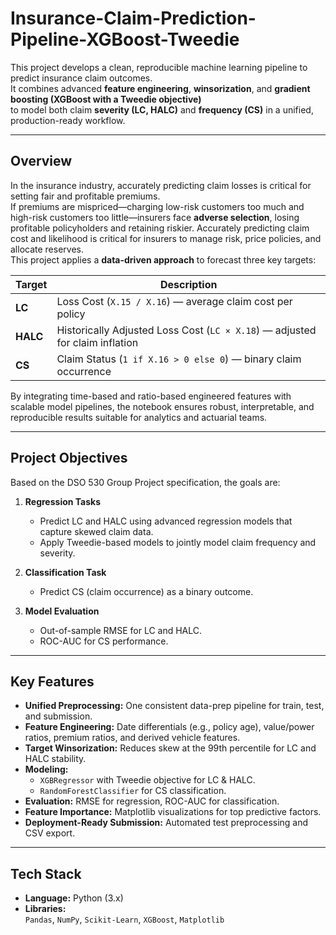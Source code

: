 # Insurance-Claim-Prediction-Pipeline-XGBoost-Tweedie

This project develops a clean, reproducible machine learning pipeline to predict insurance claim outcomes.  
It combines advanced **feature engineering**, **winsorization**, and **gradient boosting (XGBoost with a Tweedie objective)**  
to model both claim **severity (LC, HALC)** and **frequency (CS)** in a unified, production-ready workflow.

---

## Overview

In the insurance industry, accurately predicting claim losses is critical for setting fair and profitable premiums.  
If premiums are mispriced—charging low-risk customers too much and high-risk customers too little—insurers face **adverse selection**, losing profitable policyholders and retaining riskier.
Accurately predicting claim cost and likelihood is critical for insurers to manage risk, price policies, and allocate reserves.  
This project applies a **data-driven approach** to forecast three key targets:

| Target | Description |
|---------|--------------|
| **LC** | Loss Cost (`X.15 / X.16`) — average claim cost per policy |
| **HALC** | Historically Adjusted Loss Cost (`LC × X.18`) — adjusted for claim inflation |
| **CS** | Claim Status (`1 if X.16 > 0 else 0`) — binary claim occurrence |

By integrating time-based and ratio-based engineered features with scalable model pipelines, the notebook ensures robust, interpretable, and reproducible results suitable for analytics and actuarial teams.

---
##  Project Objectives

Based on the DSO 530 Group Project specification, the goals are:

1. **Regression Tasks**
   - Predict LC and HALC using advanced regression models that capture skewed claim data.  
   - Apply Tweedie-based models to jointly model claim frequency and severity.

2. **Classification Task**
   - Predict CS (claim occurrence) as a binary outcome.

3. **Model Evaluation**
   - Out-of-sample RMSE for LC and HALC.  
   - ROC-AUC for CS performance.

---

## Key Features

- **Unified Preprocessing:** One consistent data-prep pipeline for train, test, and submission.
- **Feature Engineering:** Date differentials (e.g., policy age), value/power ratios, premium ratios, and derived vehicle features.
- **Target Winsorization:** Reduces skew at the 99th percentile for LC and HALC stability.
- **Modeling:**
  - `XGBRegressor` with Tweedie objective for LC & HALC.
  - `RandomForestClassifier` for CS classification.
- **Evaluation:** RMSE for regression, ROC-AUC for classification.
- **Feature Importance:** Matplotlib visualizations for top predictive factors.
- **Deployment-Ready Submission:** Automated test preprocessing and CSV export.

---

## Tech Stack

- **Language:** Python (3.x)
- **Libraries:**  
  `Pandas`, `NumPy`, `Scikit-Learn`, `XGBoost`, `Matplotlib`



